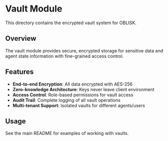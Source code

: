 # Vault Module

This directory contains the encrypted vault system for OBLISK.

## Overview

The vault module provides secure, encrypted storage for sensitive data and agent state information with fine-grained access control.

## Features

- **End-to-end Encryption**: All data encrypted with AES-256
- **Zero-knowledge Architecture**: Keys never leave client environment
- **Access Control**: Role-based permissions for vault access
- **Audit Trail**: Complete logging of all vault operations
- **Multi-tenant Support**: Isolated vaults for different agents/users

## Usage

See the main README for examples of working with vaults.

